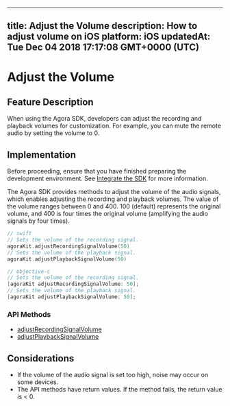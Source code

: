 
---
title: Adjust the Volume
description: How to adjust volume on iOS
platform: iOS
updatedAt: Tue Dec 04 2018 17:17:08 GMT+0000 (UTC)
---
# Adjust the Volume
## Feature Description

When using the Agora SDK, developers can adjust the recording and playback volumes for customization. For example, you can mute the remote audio by setting the volume to 0.

## Implementation
Before proceeding, ensure that you have finished preparing the development environment. See [Integrate the SDK](../../en/Interactive%20Broadcast/ios_video.md) for more information.

The Agora SDK provides methods to adjust the volume of the audio signals, which enables adjusting the recording and playback volumes.
The value of the volume ranges between 0 and 400. 100 (default) represents the original volume, and 400 is four times the original volume (amplifying the audio signals by four times).

```swift
// swift
// Sets the volume of the recording signal.
agoraKit.adjustRecordingSignalVolume(50)
// Sets the volume of the playback signal.
agoraKit.adjustPlaybackSignalVolume(50)
```

```objective-c
// objective-c
// Sets the volume of the recording signal.
[agoraKit adjustRecordingSignalVolume: 50];
// Sets the volume of the playback signal.
[agoraKit adjustPlaybackSignalVolume: 50];
```

### API Methods

- [adjustRecordingSignalVolume](https://docs.agora.io/en/Interactive%20Broadcast/API%20Reference/oc/Classes/AgoraRtcEngineKit.html#//api/name/adjustRecordingSignalVolume:)
- [adjustPlaybackSignalVolume](https://docs.agora.io/en/Interactive%20Broadcast/API%20Reference/oc/Classes/AgoraRtcEngineKit.html#//api/name/adjustPlaybackSignalVolume:)

## Considerations

- If the volume of the audio signal is set too high, noise may occur on some devices.
- The API methods have return values. If the method fails, the return value is < 0.
